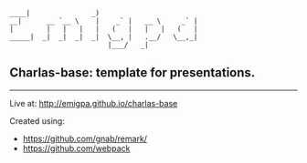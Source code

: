 ```
____|               _)
__|      __ `__ \    |    _` |   __ \     _` |
|        |   |   |   |   (   |   |   |   (   |
_____|  _|  _|  _|  _|  \__, |   .__/   \__,_|
                        |___/   _|
```
## Charlas-base: template for presentations.
---

Live at: http://emigpa.github.io/charlas-base

Created using:
- https://github.com/gnab/remark/
- https://github.com/webpack